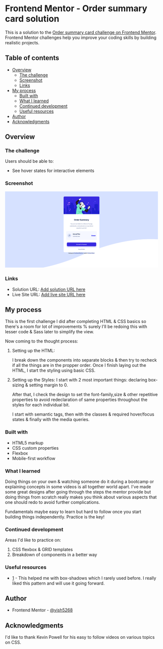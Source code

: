 # Frontend Mentor - Order summary card solution

This is a solution to the [Order summary card challenge on Frontend Mentor](https://www.frontendmentor.io/challenges/order-summary-component-QlPmajDUj). Frontend Mentor challenges help you improve your coding skills by building realistic projects.

## Table of contents

- [Overview](#overview)
  - [The challenge](#the-challenge)
  - [Screenshot](#screenshot)
  - [Links](#links)
- [My process](#my-process)
  - [Built with](#built-with)
  - [What I learned](#what-i-learned)
  - [Continued development](#continued-development)
  - [Useful resources](#useful-resources)
- [Author](#author)
- [Acknowledgments](#acknowledgments)

## Overview

### The challenge

Users should be able to:

- See hover states for interactive elements

### Screenshot

![](screenshot.png)

### Links

- Solution URL: [Add solution URL here](https://github.com/vish5268/Order-Summary)
- Live Site URL: [Add live site URL here](https://vish5268.github.io/Order-Summary/)

## My process

This is the first challenge I did after completing HTML & CSS basics so there's a room for lot of improvements % surely I'll be redoing this with lesser code & Sass later to simplify the view.

Now coming to the thought process:

1. Setting up the HTML:

   I break down the components into separate blocks & then try to recheck if all the things are in the propper order. Once I finish laying out the HTML, I start the styling using basic CSS.

2. Setting up the Styles:
   I start with 2 most important things: declaring box-sizing & setting margin to 0.

   After that, I check the design to set the font-family,size & other repetitive properties to avoid redeclaration of same properties throughout the styles for each individual bit.

   I start with semantic tags, then with the classes & required hover/focus states & finally with the media queries.

### Built with

- HTML5 markup
- CSS custom properties
- Flexbox
- Mobile-first workflow

### What I learned

Doing things on your own & watching someone do it during a bootcamp or explaining concepts in some videos is all together world apart. I've made some great designs after going through the steps the mentor provide but doing things from scratch really makes you think about various aspects that one should redo to avoid further complications.

Fundamentals maybe easy to learn but hard to follow once you start building things independently.
Practice is the key!

### Continued development

Areas I'd like to practice on:

1. CSS flexbox & GRID templates
2. Breakdown of components in a better way

### Useful resources

- [1](https://youtu.be/-JNRQ5HjNeI) - This helped me with box-shadows which I rarely used before. I really liked this pattern and will use it going forward.

## Author

- Frontend Mentor - [@vish5268](https://www.frontendmentor.io/profile/vish5268)

## Acknowledgments

I'd like to thank Kevin Powell for his easy to follow videos on various topics on CSS.

